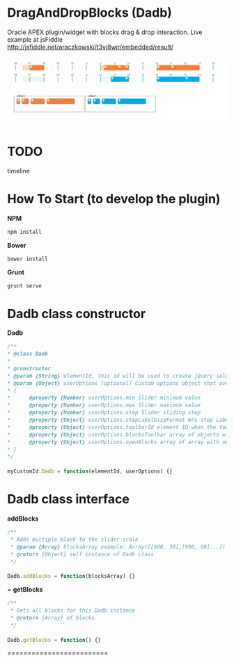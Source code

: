 DragAndDropBlocks (Dadb)
===================

Oracle APEX plugin/widget with blocks drag & drop interaction.
Live example at jsFiddle http://jsfiddle.net/araczkowski/t3vj8wjr/embedded/result/


![alt tag](https://raw.githubusercontent.com/araczkowski/DragAndDropBlocks/master/app/images/dadb.png)


TODO
===========================

timeline


How To Start (to develop the plugin)
===========================

**NPM**
```javascript
npm install
```

**Bower**
```javascript
bower install
```

**Grunt**
```javascript
grunt serve
```


Dadb class constructor
===========================
**Dadb**
```javascript
/**
* @class Dadb
*
* @constructor
* @param {String} elementId, this id will be used to create jQuery selector
* @param {Object} userOptions (optional) Custom options object that overrides default
* {
*      @property {Number} userOptions.min Slider minimum value
*      @property {Number} userOptions.max Slider maximum value
*      @property {Number} userOptions.step Slider sliding step
*      @property {Object} userOptions.stepLabelDispFormat mrs step Label format default hh24
*      @property {Object} userOptions.toolbarId element ID when the toolbar shoud by created
*      @property {Object} userOptions.blocksToolbar array of objects with blocks description
*      @property {Object} userOptions.openBlocks array of array with open blocks data
* }
*/

myCustomId.Dadb = function(elementId, userOptions) {}
```


Dadb class interface
=========================


**addBlocks**
```javascript
/**
 * Adds multiple block to the slider scale
 * @param {Array} blocksArray example: Array([[660, 30],[990, 60]...])
 * @return {Object} self instance of Dadb class
 */

Dadb.addBlocks = function(blocksArray) {}
```

=
**getBlocks**
```javascript
/**
 * Gets all blocks for this Dadb instance
 * @return {Array} of blocks
 */

Dadb.getBlocks = function() {}
```
=========================




